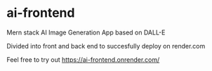# ai-frontend

Mern stack AI Image Generation App based on DALL-E

Divided into front and back end to succesfully deploy on render.com

Feel free to try out https://ai-frontend.onrender.com/
